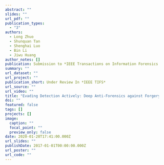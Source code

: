 ```yaml
---
abstract: ""
slides: ""
url_pdf: ""
publication_types:
  - "3"
authors:
  - Long Zhuo
  - Shunquan Tan
  - Shenghai Luo
  - Bin Li
  - Jiwu Huang
author_notes: []
publication: Submission to *IEEE Transactions on Information Forensics and Security*
summary: ""
url_dataset: ""
url_project: ""
publication_short: Under Review In *IEEE TIFS*
url_source: ""
url_video: ""
title: "Evading Detection Actively: Deep Anti-Forensics against Forgery Localization"
doi: ""
featured: false
tags: []
projects: []
image:
  caption: ""
  focal_point: ""
  preview_only: false
date: 2020-01-28T17:41:00.000Z
url_slides: ""
publishDate: 2017-01-01T00:00:00.000Z
url_poster: ""
url_code: ""
---
```

